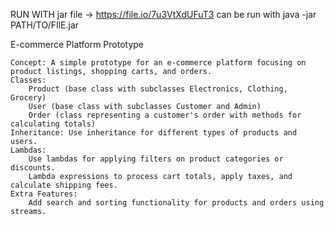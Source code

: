 
RUN WITH jar file -> https://file.io/7u3VtXdUFuT3
can be run with
java -jar PATH/TO/FIlE.jar


 E-commerce Platform Prototype

    Concept: A simple prototype for an e-commerce platform focusing on product listings, shopping carts, and orders.
    Classes:
        Product (base class with subclasses Electronics, Clothing, Grocery)
        User (base class with subclasses Customer and Admin)
        Order (class representing a customer's order with methods for calculating totals)
    Inheritance: Use inheritance for different types of products and users.
    Lambdas:
        Use lambdas for applying filters on product categories or discounts.
        Lambda expressions to process cart totals, apply taxes, and calculate shipping fees.
    Extra Features:
        Add search and sorting functionality for products and orders using streams.
